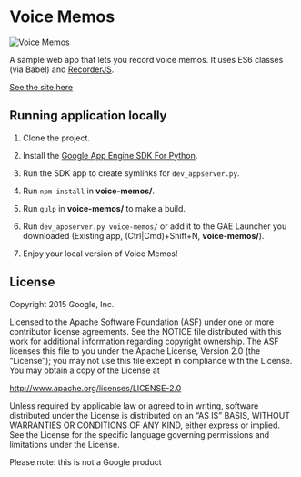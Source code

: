 # Voice Memos

![Voice Memos](https://aerotwist.com/static/blog/voice-memos/grabs.jpg)

A sample web app that lets you record voice memos. It uses ES6 classes (via Babel) and [RecorderJS](https://github.com/chris-rudmin/Recorderjs).

[See the site here](https://voice-memos.appspot.com/)

## Running application locally

1. Clone the project.

2. Install the [Google App Engine SDK For Python](https://cloud.google.com/appengine/downloads#Google_App_Engine_SDK_for_Python).

3. Run the SDK app to create symlinks for `dev_appserver.py`.

4. Run `npm install` in __voice-memos/__.

5. Run `gulp` in __voice-memos/__ to make a build.

6. Run `dev_appserver.py voice-memos/` or add it to the GAE Launcher you downloaded (Existing app, (Ctrl|Cmd)+Shift+N, __voice-memos/__).

7. Enjoy your local version of Voice Memos!

## License

Copyright 2015 Google, Inc.

Licensed to the Apache Software Foundation (ASF) under one or more contributor license agreements. See the NOTICE file distributed with this work for additional information regarding copyright ownership. The ASF licenses this file to you under the Apache License, Version 2.0 (the “License”); you may not use this file except in compliance with the License. You may obtain a copy of the License at

http://www.apache.org/licenses/LICENSE-2.0

Unless required by applicable law or agreed to in writing, software distributed under the License is distributed on an “AS IS” BASIS, WITHOUT WARRANTIES OR CONDITIONS OF ANY KIND, either express or implied. See the License for the specific language governing permissions and limitations under the License.

Please note: this is not a Google product
